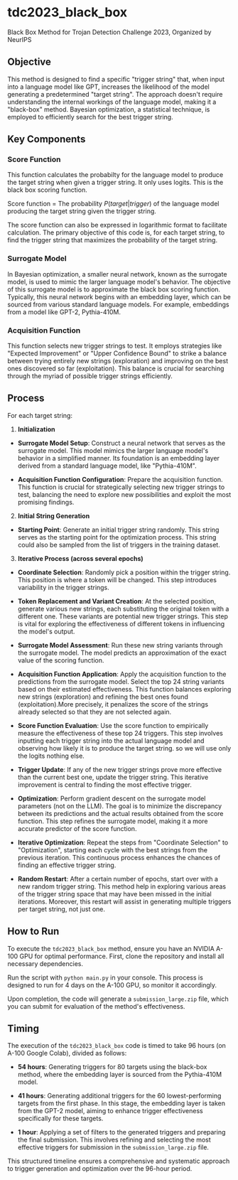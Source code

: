 # tdc2023_black_box

Black Box Method for Trojan Detection Challenge 2023, Organized by NeurIPS

## Objective

This method is designed to find a specific "trigger string" that, when input into a language model like GPT, increases the likelihood of the model generating a predetermined "target string". The approach doesn't require understanding the internal workings of the language model, making it a "black-box" method. Bayesian optimization, a statistical technique, is employed to efficiently search for the best trigger string.

## Key Components

### Score Function

This function calculates the probabilty for the language model to produce the target string when given a trigger string. It only uses logits. This is the black box scoring function.

Score function =  The probability  $P(target | trigger)$ of the language model producing the target string given the trigger string.

The score function can also be expressed in logarithmic format to facilitate calculation. The primary objective of this code is, for each target string, to find the trigger string that maximizes the probability of the target string.

### Surrogate Model

In Bayesian optimization, a smaller neural network, known as the surrogate model, is used to mimic the larger language model's behavior. The objective of this surrogate model is to approximate the black box scoring function. Typically, this neural network begins with an embedding layer, which can be sourced from various standard language models. For example, embeddings from a model like GPT-2, Pythia-410M.

### Acquisition Function

This function selects new trigger strings to test. It employs strategies like "Expected Improvement" or "Upper Confidence Bound" to strike a balance between trying entirely new strings (exploration) and improving on the best ones discovered so far (exploitation). This balance is crucial for searching through the myriad of possible trigger strings efficiently.

## Process

For each target string:

1. **Initialization**

- **Surrogate Model Setup**: Construct a neural network that serves as the surrogate model. This model mimics the larger language model's behavior in a simplified manner. Its foundation is an embedding layer derived from a standard language model, like "Pythia-410M".

- **Acquisition Function Configuration**: Prepare the acquisition function. This function is crucial for strategically selecting new trigger strings to test, balancing the need to explore new possibilities and exploit the most promising findings.

2. **Initial String Generation**

- **Starting Point**: Generate an initial trigger string randomly. This string serves as the starting point for the optimization process. This string could also be sampled from the list of triggers in the training dataset.

3. **Iterative Process (across several epochs)**

- **Coordinate Selection**: Randomly pick a position within the trigger string. This position is where a token will be changed. This step introduces variability in the trigger strings.

- **Token Replacement and Variant Creation**: At the selected position, generate various new strings, each substituting the original token with a different one. These variants are potential new trigger strings. This step is vital for exploring the effectiveness of different tokens in influencing the model's output.

- **Surrogate Model Assessment**: Run these new string variants through the surrogate model. The model predicts an approximation of the exact value of the scoring function.

- **Acquisition Function Application**: Apply the acquisition function to the predictions from the surrogate model. Select the top 24 string variants based on their estimated effectiveness. This function balances exploring new strings (exploration) and refining the best ones found (exploitation).More precisely, it penalizes the score of the strings already selected so that they are not selected again.

- **Score Function Evaluation**: Use the score function to empirically measure the effectiveness of these top 24 triggers. This step involves inputting each trigger string into the actual language model and observing how likely it is to produce the target string. so we will use only the logits nothing else.

- **Trigger Update**: If any of the new trigger strings prove more effective than the current best one, update the trigger string. This iterative improvement is central to finding the most effective trigger.

- **Optimization**: Perform gradient descent on the surrogate model parameters (not on the LLM). The goal is to minimize the discrepancy between its predictions and the actual results obtained from the score function. This step refines the surrogate model, making it a more accurate predictor of the score function.

- **Iterative Optimization**: Repeat the steps from "Coordinate Selection" to "Optimization", starting each cycle with the best strings from the previous iteration. This continuous process enhances the chances of finding an effective trigger string.

- **Random Restart**: After a certain number of epochs, start over with a new random trigger string. This method help in exploring various areas of the trigger string space that may have been missed in the initial iterations. Moreover, this restart will assist in generating multiple triggers per target string, not just one.

## How to Run

To execute the `tdc2023_black_box` method, ensure you have an NVIDIA A-100 GPU for optimal performance. First, clone the repository and install all necessary dependencies. 

Run the script with `python main.py` in your console. This process is designed to run for 4 days on the A-100 GPU, so monitor it accordingly. 

Upon completion, the code will generate a `submission_large.zip` file, which you can submit for evaluation of the method's effectiveness.

## Timing

The execution of the `tdc2023_black_box` code is  timed to take 96 hours (on A-100 Google Colab), divided as follows:

- **54 hours**: Generating triggers for 80 targets using the black-box method, where the embedding layer is sourced from the Pythia-410M model. 

- **41 hours**: Generating additional triggers for the 60 lowest-performing targets from the first phase. In this stage, the embedding layer is taken from the GPT-2 model, aiming to enhance trigger effectiveness specifically for these targets.

- **1 hour**: Applying a set of filters to the generated triggers and preparing the final submission. This involves refining and selecting the most effective triggers for submission in the `submission_large.zip` file.

This structured timeline ensures a comprehensive and systematic approach to trigger generation and optimization over the 96-hour period.
